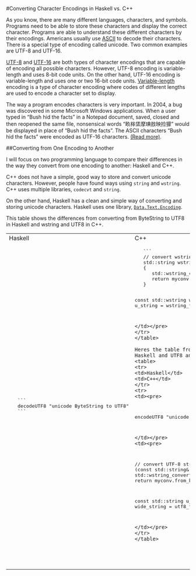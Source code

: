 #Converting Character Encodings in Haskell vs. C++

As you know, there are many different languages, characters, and symbols. Programs need to be able to store these characters and display the correct character. Programs are able to understand these different characters by their encodings. Americans usually use [ASCII](http://www.asciitable.com/) to decode their characters. There is a special type of encoding called unicode. Two common examples are UTF-8 and UTF-16.

[UTF-8](http://en.wikipedia.org/wiki/UTF-8) and [UTF-16](http://en.wikipedia.org/wiki/UTF-16) are both types of character encodings that are capable of encoding all possible characters. However, UTF-8 encoding is variable-length and uses 8-bit code units. On the other hand, UTF-16 encoding is variable-length and uses one or two 16-bit code units. [Variable-length](http://en.wikipedia.org/wiki/Variable-width_encoding) encoding is a type of character encoding where codes of different lengths are used to encode a character set to display.

The way a program encodes characters is very important. In 2004, a bug was discovered in some Microsoft Windows applications. When a user typed in “Bush hid the facts” in a Notepad document, saved, closed and then reopened the same file, nonsensical words “畂桳栠摩琠敨映捡獴” would be displayed in place of “Bush hid the facts”. The ASCII characters “Bush hid the facts” were encoded as UTF-16 characters. [(Read more)](http://en.wikipedia.org/wiki/Bush_hid_the_facts).

##Converting from One Encoding to Another

I will focus on two programming language to compare their differences in the way they convert from one encoding to another: Haskell and C++.

C++ does not have a simple, good way to store and convert unicode characters. However, people have found ways using `string` and `wstring`. C++ uses multiple libraries, `codecvt` and `string`.

On the other hand, Haskell has a clean and simple way of converting and storing unicode characters. Haskell uses one library, [`Data.Text.Encoding`](http://hackage.haskell.org/package/text-1.1.1.3/docs/Data-Text-Encoding.html).

This table shows the differences from converting from ByteString to UTF8 in Haskell and wstring and UTF8 in C++.
<table>
<tr>
<td>Haskell</td>
<td>C++</td>
</tr>
<tr>
<td><pre>
   ```
   decodeUTF8 "unicode ByteString to UTF8"
   ```
</td></pre>
<td><pre>
   ```
   // convert wstring to UTF-8 string
   std::string wstring_to_utf8 (const std::wstring& str)
   {
      std::wstring_convert<std::codecvt_utf8<wchar_t>> myconv;
      return myconv.to_bytes(str);
   }

   const std::wstring wide_string = L"This string";
   const std::string u_string = wstring_to_utf8(wide_string);
   ```
</td></pre>
</tr>
</table>

Heres the table from converting from UTF8 to ByteString in Haskell and UTF8 and wstring in C++.
<table>
<tr>
<td>Haskell</td>
<td>C++</td>
</tr>
<tr>
<td><pre>
   ```
   encodeUTF8 "unicode UTF8 to ByteString"
   ```
</td></pre>
<td><pre>
   ```
   // convert UTF-8 string to wstring
   std::wstring utf8_to_wstring (const std::string& str)
   {
      std::wstring_convert<std::codecvt_utf8<wchar_t>> myconv;
      return myconv.from_bytes(str);
   }

   const std::string u_string = "This string";
   const std::wstring wide_string = utf8_to_wstring(u_string);
   ```
</td></pre>
</tr>
</table>

